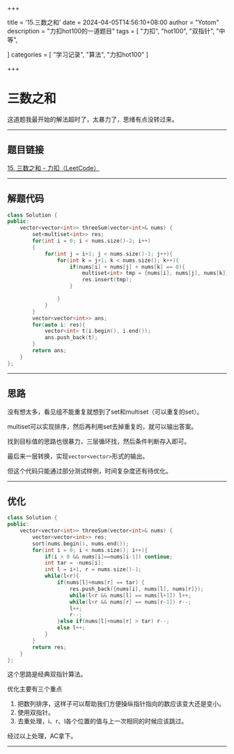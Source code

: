 +++

title = '15.三数之和'
date = 2024-04-05T14:56:10+08:00
author = "Yotom"
description = "力扣hot100的一道题目"
tags = [
    "力扣",
    "hot100",
    "双指针",
    "中等",

]
categories = [
    "学习记录",
    "算法",
    "力扣hot100"
]

+++

# 三数之和

这道题我最开始的解法超时了，太暴力了，思绪有点没转过来。

---

## 题目链接

[15. 三数之和 - 力扣（LeetCode）](https://leetcode.cn/problems/3sum/?envType=study-plan-v2&envId=top-100-liked)

---

## 解题代码

```c++
class Solution {
public:
    vector<vector<int>> threeSum(vector<int>& nums) {
        set<multiset<int>> res;
        for(int i = 0; i < nums.size()-2; i++)
        {
            for(int j = i+1; j < nums.size()-1; j++){
                for(int k = j+1; k < nums.size(); k++){
                    if(nums[i] + nums[j] + nums[k] == 0){
                        multiset<int> tmp = {nums[i], nums[j], nums[k]};
                        res.insert(tmp);
                    }

                }
            }
        }
        vector<vector<int>> ans;
        for(auto i: res){
            vector<int> t(i.begin(), i.end());
            ans.push_back(t);
        }
        return ans;
    }
};
```

---

## 思路

没有想太多，看见组不能重复就想到了set和multiset（可以重复的set）。

multiset可以实现排序，然后再利用set去掉重复的，就可以输出答案。

找到目标值的思路也很暴力，三层循环找，然后条件判断存入即可。

最后来一层转换，实现`vector<vector>`形式的输出。

但这个代码只能通过部分测试样例，时间复杂度还有待优化。

---

## 优化

```c++
class Solution {
public:
    vector<vector<int>> threeSum(vector<int>& nums) {
        vector<vector<int>> res;
        sort(nums.begin(), nums.end());
        for(int i = 0; i < nums.size(); i++){
            if(i > 0 && nums[i]==nums[i-1]) continue;
            int tar = -nums[i];
            int l = i+1, r = nums.size()-1;
            while(l<r){
                if(nums[l]+nums[r] == tar) {
                    res.push_back({nums[i], nums[l], nums[r]});
                    while(l<r && nums[l] == nums[l+1]) l++;
                    while(l<r && nums[r] == nums[r-1]) r--;
                    l++;
                    r--;
                }else if(nums[l]+nums[r] > tar) r--;
                else l++;
            }
        }
        return res;
    }
};
```

这个思路是经典双指针算法。

优化主要有三个重点

1. 把数列排序，这样子可以帮助我们方便操纵指针指向的数应该变大还是变小。
2. 使用双指针。
3. 去重处理，i、r、l各个位置的值与上一次相同的时候应该跳过。

经过以上处理，AC拿下。

---